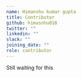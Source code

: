 ```yaml
---
name: Himanshu kumar gupta
title: Contributor
github: himasnhu018
twitter: ""
linkedin: ""
slack: ""
joining_date: ""
role: contributor
---
```


Still waiting for this
